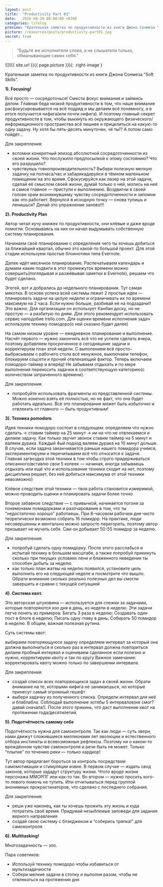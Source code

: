 ```yaml
---
layout: post
title:  "Productivity Part 01"
date:   2016-08-29 00:00:00 +0300
categories: lifelog
preview: "Кратенькая заметка по продуктивности из книги Джона Сонмеза “Soft Skills”. 1). Focusing! Всё просто — сосредоточься! Смести фокус внимания и займись делом. Главная беда низкой продуктивности в том, что наше внимание расфокусировывается на всё подряд и мы делаем всё понемногу, а в итоге получается нифига(или почти нифига). И поэтому главный секрет продуктивности в том, чтобы выкинуть из окружающего физического/информационного пространства всё лишнее и прицелиться на какую-то одну задачу. Ну хотя бы пять-десять минуточек, чё ты!? А потом само пойдёт…"
picture: /resources/posts/productivity-part01.jpg
secret: true
---
```


> “Будьте же исполнители слова, а не слышатели только, обманывающие самих себя.”

![]({{ site.url }}{{ page.picture }}){: .right-image }

Кратенькая заметка по продуктивности из книги Джона Сонмеза “Soft Skills”.

**1). Focusing!**

Всё просто — сосредоточься! Смести фокус внимания и займись делом. Главная беда низкой продуктивности в том, что наше внимание расфокусировывается на всё подряд и мы делаем всё понемногу, а в итоге получается нифига(или почти нифига). И поэтому главный секрет продуктивности в том, чтобы выкинуть из окружающего физического/информационного пространства всё лишнее и прицелиться на какую-то одну задачу. Ну хотя бы пять-десять минуточек, чё ты!? А потом само пойдёт…

Для закрепления:

+ вспомни конкретный эпизод абсолютной сосредоточенности из своей жизни. Что послужило предпосылкой к этому состоянию? Что его разрушило?
+ чувствуешь говнопроизводительность? Выбери полезную мелкую задачку на полчаса/час и забарикадируйся в тёмном маленьком помещении на это время. Сфокусируйся как лазер на этой задаче, сделай её смыслом своей жизни, думай только о ней, молись на неё и самое главное — приступи к выполнению. Воздвигни в своей голове храм возникнувшему чувству сосредоточенности и запомни как это работает. Вернулся в исходную точку — снова тупишь и ленишься? Делай это упражнение заново!!!

**2). Productivity Plan**

Автор читал кучу книжек по продуктивности, они клёвые и даже вроде помогли. Основываясь на них он начал выдумывать собственную систему планирования.

Начинаем своё планирование с определения чего ты хочешь добиться за ближайший квартал, обычно это какой-то большой проект. Для этой стадии  используем простые блокнотики типа Evernote.

Далее идёт месячное планирование. Распечатываем календарь и думаем какие подвиги в этот промежуток времени можно совершить(поглядывая и разжёвывая заметки в Evernote), решаем что будет сделано.

Эгегей, вот и добрались до недельного планирования. Тут самая мякотка. В основе успеха всей системы лежит 2 простые идеи — планировать задачи на целую неделю и ограничивать их по времени максимум на 2 часа. Если нужно больше, разбивай её на подзадачи!! Это важно. Для организации он использует Канбан доску, но не простую — а разбитую по дням. Для этого рекомендует использовать сервис наподобие trello.com. Для оценки времени исполнения задач используем технику помодоро(о ней сказано будет далее)

На самом низком уровне — ежедневное планирование и выполнение. Насчёт первого —  нужно закончить всё что не успели сделать вчера, поэтому добавляем просроченное в сегодняшние задачи и корректируем план этой недели. С выполением всё просто–  выбрасываем с рабочего стола всё ненужное, выключаем телефон, блокируем соцсети и прочий отвлекающий фактор. Теперь включаем помодоро-таймер и вперёд! Не забываем отдыхать и по мере выполнения переносить задачки в соответствующую категорию(с количеством затраченного времени).

Для закрепления:

+ попробуйте использовать фрагменты из представленной системы. Можно конечно взять её полностью, но не факт, что она будет работать идеально. Всё это планирование может быть избыточно и отвлекать от главного — быть продуктивным!

**3). Техника pomodoro**

Идея техники помодоро состоит в следующем: определяем что нужно сделать -> ставим таймер на 25 минут -> ни на что не отвлекаемся и делаем задачу. Как только звучит звонок ставим таймер на 5 минут и валяем дурака. Каждый 4ый подход валяем дурака на 10 минут дольше. В случае, если задача заканчивается раньше нашего помидора учимся, эксперементируем и перечитываем всё что относится к задаче. Главная загвоздка этой техники в том чтобы строго придерживаться описанного(вставлю свои 5 копеек — начиная, иногда забываешь отдыхать или ещё что и использование техники сходит на нет, поэтому дисциплина решает, без неё добиться максимума от этой техники невозможно)

Клёвое следствие этой техники — твоя работа становится измеримой, можно проводить оценки и планировать задачи более точно.

Второе забавное следствие — с привычкой, начинается погоня за покемонами помидорками и разочарование в том, что ты “недостаточно хорошо” работаешь. При 8-часовом рабочем дне чисто теоретически возможно собрать 16 помидор. На практике, люди несовершенны и ментально можно запросто перегореть, поэтому автор призывает не мучать себя. Сам он добывает 50-55 помидор за неделю.

Для закрепления:

+ попробуй сделать одну помидорку. После этого расслабься и испытай технику в большем масштабе, а также попробуй прикинуть сколько при текущих условиях лени и блаженного неведения ты способен добыть за неделю
+ как только план жатвы на неделю появился, установите цель выполнить его на следующей неделе и посмотрите что вышло. Обрати внимание сколько реально полезных дел вы смогли завершить и сравни с текущей ситуацией

**4). Система квот.**

Это авторская штуковина — используется для слежки за задачами, которые повторяются изо дня в день, из недели в неделю. Эти задачи легче понять из примеров: Бегать 3 раза в неделю; Создавать один пост в блоге в неделю; Писать одну главу в день; Собирать 50 помидор в неделю. В общем, важная полезная рутина.

Суть системы квот:

выбираем повторяющуюся задачу
определяем интервал за который она должна выполниться и сколько раз в интервал должна повториться
делаем пробный интервал и оцениваем сделанное
если полезно и нужно, корректируем квоту и так по кругу
Важное замечание: корректировать квоту можно только по завершении интервала.

Для закрепления:

+ создай список всех повторяющихся задач в своей жизни. Обрати внимание на те, которыми нифига не занимаешься, но которые принесут самый огромный гешефт
+ выбери задачку из полученного списка. Определи интервал для неё и блаблабла. Соблюдай выполнение хотябы 5 интервалов(не смог? давай сначала!). После этого прикинь, что даст выполнение квот на протяжении года/десятилетий.

**5). Подотчётность самому себе**

Подотчётность нужна для самоконтроля. Так как люди — суть звери, нами движут сложившиеся миллионами лет эволюции и естественного отбора инстинкты и всевозможные рефлексы. Поэтому ни о каком-то врождённом чувстве самоконтроля и речи быть не может. Только “плытие” по течению реки — только хардкор!

Тут автор предлагает бороться за контроль посредством самомотивации и стимуляции извне. В первом случае — издать свод законов, которые зададут структуру жизни. Чтото вроде жизни персонажа ММОРПГ или как-то так. Во втором — нужно просить кого-то левого помочь не тупить. Или отчитываться перед группой анонимных прокрастинаторов, что сделано с последнего собрания.

Для закрепления:

+ реши уже наконец, как ты хочешь прожить эту жизнь и куда потратить своё время. Придумай незыблемые заповеди для задания верного направления
+ создай свою систему с блэкджеком и “соберись тряпка!” для самоконтроля

**6). Multitasking!**

Многозадачность — зло.

Пара советиков:

+ Используй технику помодоро чтобы избавиться от мультизадачности
+ Собери мелкие задачи в стопку и выполни разом, чтобы не отвлекаться на протяжении дня